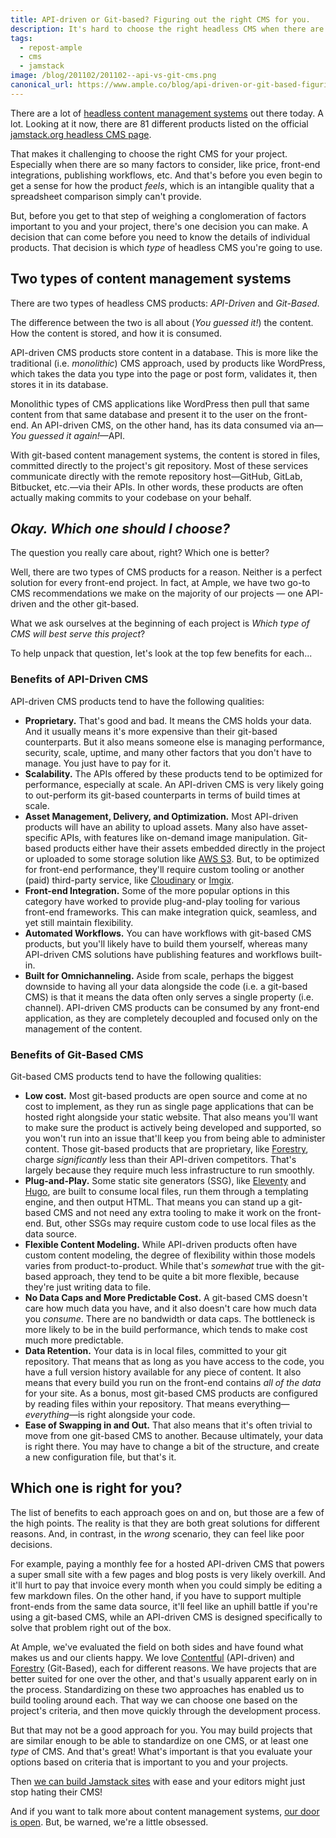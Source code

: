 ```yaml
---
title: API-driven or Git-based? Figuring out the right CMS for you.
description: It's hard to choose the right headless CMS when there are so many options. There's one decision you can make before comparing CMS products.
tags:
  - repost-ample
  - cms
  - jamstack
image: /blog/201102/201102--api-vs-git-cms.png
canonical_url: https://www.ample.co/blog/api-driven-or-git-based-figuring-out-the-right-cms-for-you
---
```


There are a lot of [headless content management systems](https://www.ample.co/blog/comparing-headless-content-management-systems) out there today. A lot. Looking at it now, there are 81 different products listed on the official [jamstack.org headless CMS page](https://jamstack.org/headless-cms/).

That makes it challenging to choose the right CMS for your project. Especially when there are so many factors to consider, like price, front-end integrations, publishing workflows, etc. And that's before you even begin to get a sense for how the product _feels_, which is an intangible quality that a spreadsheet comparison simply can't provide.

But, before you get to that step of weighing a conglomeration of factors important to you and your project, there's one decision you can make. A decision that can come before you need to know the details of individual products. That decision is which _type_ of headless CMS you're going to use.

## Two types of content management systems

There are two types of headless CMS products: _API-Driven_ and _Git-Based_.

The difference between the two is all about (_You guessed it!_) the content. How the content is stored, and how it is consumed.

API-driven CMS products store content in a database. This is more like the traditional (i.e. _monolithic_) CMS approach, used by products like WordPress, which takes the data you type into the page or post form, validates it, then stores it in its database.

Monolithic types of CMS applications like WordPress then pull that same content from that same database and present it to the user on the front-end. An API-driven CMS, on the other hand, has its data consumed via an—_You guessed it again!_—API.

With git-based content management systems, the content is stored in files, committed directly to the project's git repository. Most of these services communicate directly with the remote repository host—GitHub, GitLab, Bitbucket, etc.—via their APIs. In other words, these products are often actually making commits to your codebase on your behalf.

## _Okay. Which one should I choose?_

The question you really care about, right? Which one is better?

Well, there are two types of CMS products for a reason. Neither is a perfect solution for every front-end project. In fact, at Ample, we have two go-to CMS recommendations we make on the majority of our projects — one API-driven and the other git-based.

What we ask ourselves at the beginning of each project is _Which type of CMS will best serve this project_?

To help unpack that question, let's look at the top few benefits for each...

### Benefits of API-Driven CMS

API-driven CMS products tend to have the following qualities:

- **Proprietary.** That's good and bad. It means the CMS holds your data. And it usually means it's more expensive than their git-based counterparts. But it also means someone else is managing performance, security, scale, uptime, and many other factors that you don't have to manage. You just have to pay for it.
- **Scalability.** The APIs offered by these products tend to be optimized for performance, especially at scale. An API-driven CMS is very likely going to out-perform its git-based counterparts in terms of build times at scale.
- **Asset Management, Delivery, and Optimization.** Most API-driven products will have an ability to upload assets. Many also have asset-specific APIs, with features like on-demand image manipulation. Git-based products either have their assets embedded directly in the project or uploaded to some storage solution like [AWS S3](https://aws.amazon.com/s3/). But, to be optimized for front-end performance, they'll require custom tooling or another (paid) third-party service, like [Cloudinary](https://cloudinary.com/) or [Imgix](https://www.imgix.com/).
- **Front-end Integration.** Some of the more popular options in this category have worked to provide plug-and-play tooling for various front-end frameworks. This can make integration quick, seamless, and yet still maintain flexibility.
- **Automated Workflows.** You can have workflows with git-based CMS products, but you'll likely have to build them yourself, whereas many API-driven CMS solutions have publishing features and workflows built-in.
- **Built for Omnichanneling.** Aside from scale, perhaps the biggest downside to having all your data alongside the code (i.e. a git-based CMS) is that it means the data often only serves a single property (i.e. channel). API-driven CMS products can be consumed by any front-end application, as they are completely decoupled and focused only on the management of the content.

### Benefits of Git-Based CMS

Git-based CMS products tend to have the following qualities:

- **Low cost.** Most git-based products are open source and come at no cost to implement, as they run as single page applications that can be hosted right alongside your static website. That also means you'll want to make sure the product is actively being developed and supported, so you won't run into an issue that'll keep you from being able to administer content. Those git-based products that are proprietary, like [Forestry](https://www.forestry.io/), charge _significantly_ less than their API-driven competitors. That's largely because they require much less infrastructure to run smoothly.
- **Plug-and-Play.** Some static site generators (SSG), like [Eleventy](https://www.11ty.dev/) and [Hugo](https://gohugo.io/), are built to consume local files, run them through a templating engine, and then output HTML. That means you can stand up a git-based CMS and not need any extra tooling to make it work on the front-end. But, other SSGs may require custom code to use local files as the data source.
- **Flexible Content Modeling.** While API-driven products often have custom content modeling, the degree of flexibility within those models varies from product-to-product. While that's _somewhat_ true with the git-based approach, they tend to be quite a bit more flexible, because they're just writing data to file.
- **No Data Caps and More Predictable Cost.** A git-based CMS doesn't care how much data you have, and it also doesn't care how much data you _consume_. There are no bandwidth or data caps. The bottleneck is more likely to be in the build performance, which tends to make cost much more predictable.
- **Data Retention.** Your data is in local files, committed to your git repository. That means that as long as you have access to the code, you have a full version history available for any piece of content. It also means that every build you run on the front-end contains _all of the data_ for your site. As a bonus, most git-based CMS products are configured by reading files within your repository. That means everything—_everything_—is right alongside your code.
- **Ease of Swapping in and Out.** That also means that it's often trivial to move from one git-based CMS to another. Because ultimately, your data is right there. You may have to change a bit of the structure, and create a new configuration file, but that's it.

## Which one is right for you?

The list of benefits to each approach goes on and on, but those are a few of the high points. The reality is that they are both great solutions for different reasons. And, in contrast, in the _wrong_ scenario, they can feel like poor decisions.

For example, paying a monthly fee for a hosted API-driven CMS that powers a super small site with a few pages and blog posts is very likely overkill. And it'll hurt to pay that invoice every month when you could simply be editing a few markdown files. On the other hand, if you have to support multiple front-ends from the same data source, it'll feel like an uphill battle if you're using a git-based CMS, while an API-driven CMS is designed specifically to solve that problem right out of the box.

At Ample, we've evaluated the field on both sides and have found what makes us and our clients happy. We love [Contentful](https://www.contentful.com/) (API-driven) and [Forestry](https://www.forestry.io/) (Git-Based), each for different reasons. We have projects that are better suited for one over the other, and that's usually apparent early on in the process. Standardizing on these two approaches has enabled us to build tooling around each. That way we can choose one based on the project's criteria, and then move quickly through the development process.

But that may not be a good approach for you. You may build projects that are similar enough to be able to standardize on one CMS, or at least one _type_ of CMS. And that's great! What's important is that you evaluate your options based on criteria that is important to you and your projects.

Then [we can build Jamstack sites](https://www.ample.co/jamstack) with ease and your editors might just stop hating their CMS!

And if you want to talk more about content management systems, [our door is open](https://www.ample.co/contact). But, be warned, we're a little obsessed.
